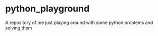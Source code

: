 # python_playground
A repository of me just playing around with some python problems and solving them
